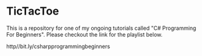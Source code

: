 # TicTacToe

This is a repository for one of my ongoing tutorials called "C# Programming For Beginners". Please checkout the link for the playlist below.

http//bit.ly/csharpprogrammingbeginners
